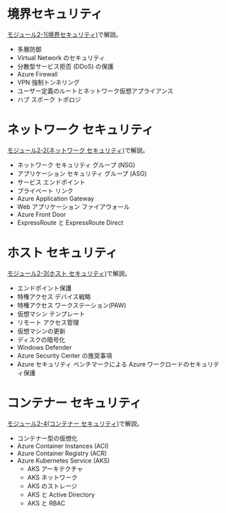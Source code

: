 # 境界セキュリティ

[モジュール2-1(境界セキュリティ)](mod02-01.md)で解説。

- 多層防御
- Virtual Network のセキュリティ
- 分散型サービス拒否 (DDoS) の保護
- Azure Firewall
- VPN 強制トンネリング
- ユーザー定義のルートとネットワーク仮想アプライアンス
- ハブ スポーク トポロジ

# ネットワーク セキュリティ

[モジュール2-2(ネットワーク セキュリティ)](mod02-02.md)で解説。

- ネットワーク セキュリティ グループ (NSG)
- アプリケーション セキュリティ グループ (ASG)
- サービス エンドポイント
- プライベート リンク
- Azure Application Gateway
- Web アプリケーション ファイアウォール
- Azure Front Door
- ExpressRoute と ExpressRoute Direct

# ホスト セキュリティ

[モジュール2-3(ホスト セキュリティ)](mod02-03.md)で解説。

- エンドポイント保護
- 特権アクセス デバイス戦略
- 特権アクセス ワークステーション(PAW)
- 仮想マシン テンプレート
- リモート アクセス管理
- 仮想マシンの更新
- ディスクの暗号化
- Windows Defender
- Azure Security Center の推奨事項
- Azure セキュリティ ベンチマークによる Azure ワークロードのセキュリティ保護

# コンテナー セキュリティ

[モジュール2-4(コンテナー セキュリティ)](mod02-04.md)で解説。

- コンテナー型の仮想化
- Azure Container Instances (ACI)
- Azure Container Registry (ACR)
- Azure Kubernetes Service (AKS)
  - AKS アーキテクチャ
  - AKS ネットワーク
  - AKS のストレージ
  - AKS と Active Directory
  - AKS と RBAC
